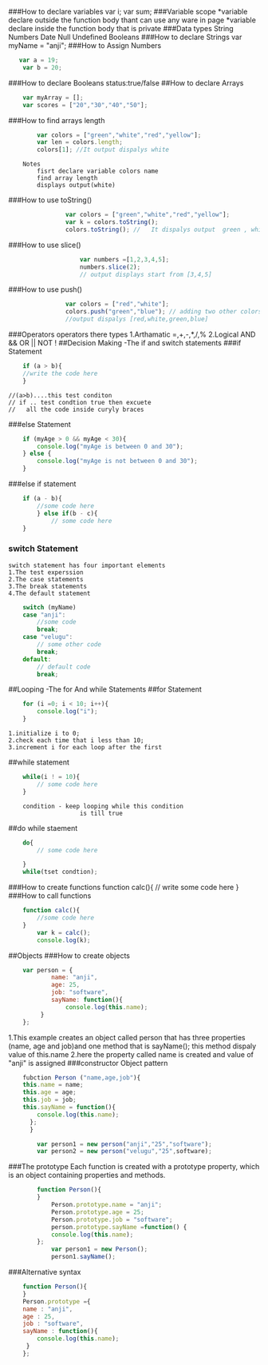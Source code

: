 ###How to declare variables
	 var i;
	 var sum;
###Variable scope
	*variable declare outside the function body thant can use any ware in page
	*variable declare inside the function body that is private
###Data types
	String
	Numbers
	Date
	Null
	Undefined
	Booleans
###How to declare Strings
	var myName = "anji";
###How to Assign Numbers
```js
   var a = 19;
	var b = 20;
```
###How to declare Booleans
	status:true/false
##How to declare Arrays
```js
	var myArray = [];
	var scores = ["20","30","40","50"];
```
###How to find arrays length
```js
		var colors = ["green","white","red","yellow"];
		var len = colors.length;
		colors[1]; //It output dispalys white
```
		Notes
			fisrt declare variable colors name
			find array length
			displays output(white)
###How to use toString()
```js
				var colors = ["green","white","red","yellow"];
				var k = colors.toString();
				colors.toString(); //	It dispalys output  green , white,red,yellow
```
###How to use slice()
```js
					var numbers =[1,2,3,4,5];
					numbers.slice(2);
					// output displays start from [3,4,5]
```
###How to use push()
```js
				var colors = ["red","white"];
				colors.push("green","blue"); // adding two other colors
				//output dispalys [red,white,green,blue]
```					 				
###Operators
	operators there types
	1.Arthamatic
		=,+,-,*,/,%
	2.Logical
		AND &&
		OR ||
		NOT !
##Decision Making -The if and switch statements
###if Statement
```js
	if (a > b){
	//write the code here
	}
```
	//(a>b)....this test conditon
	// if .. test condtion true then excuete
	//	 all the code inside curyly braces
###else Statement
```js
	if (myAge > 0 && myAge < 30){
		console.log("myAge is between 0 and 30");
	} else {
		console.log("myAge is not between 0 and 30");
	}
```
###else if statement
```js
	if (a - b){
		//some code here
		} else if(b - c){
			// some code here
	}
```
### switch Statement
	switch statement has four important elements
	1.The test experssion
	2.The case statements
	3.The break statements
	4.The default statement
```js
	switch (myName)
	case "anji":
		//some code
		break;
	case "velugu":
		// some other code
		break;
	default:
		// default code
		break;
```
##Looping -The for And while Statements
##for Statement
```js
	for (i =0; i < 10; i++){
		console.log("i");
	}
```
	1.initialize i to 0;
	2.check each time that i less than 10;
	3.increment i for each loop after the first
##while statement
```js
	while(i ! = 10){
		// some code here
	}
```
		condition - keep looping while this condition
						is till true
##do while staement
```js
	do{
		// some code here

	}
	while(tset condtion);
```
###How to create functions
	function calc(){
		// write some code here
	}
###How to call functions
```js
	function calc(){
		//some code here
	}
		var k = calc();
		console.log(k);
```
##Objects
###How to create objects
```js
	var person = {
			name: "anji",
			age: 25,
			job: "software",
			sayName: function(){
				console.log(this.name);
		 }
	};
```

   1.This example creates an object called person
		that has three properties (name, age and job)and
		one method that is sayName(); this method dispaly value of this.name
	2.here the property called name is created and value of "anji" is assigned
###constructor Object pattern
```js
	fubction Person ("name,age,job"){
	this.name = name;
	this.age = age;
	this.job = job;
	this.sayName = function(){
		console.log(this.name);
	  };
	  }

		var person1 = new person("anji","25","software");
		var person2 = new person("velugu","25",software);
```
###The prototype
	Each function is created with a prototype property,
	which is an object containing properties and methods.
```js
		function Person(){
		}
			Person.prototype.name = "anji";
			Person.prototype.age = 25;
			Person.prototype.job = "software";
			person.prototype.sayName =function() {
			console.log(this.name);
		};
			var person1 = new Person();
			person1.sayName();
```
###Alternative syntax
```js
	function Person(){
	}
	Person.prototype ={
	name : "anji",
	age : 25,
	job : "software",
	sayName : function(){
		console.log(this.name);
	 }
	};
```
